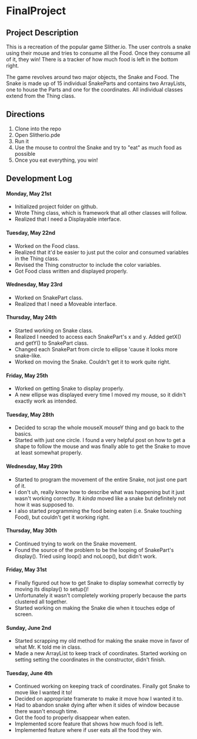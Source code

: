 # FinalProject

## Project Description
This is a recreation of the popular game Slither.io. The user controls a snake using their mouse
and tries to consume all the Food. Once they consume all of it, they win! There is a tracker of
how much food is left in the bottom right.

The game revolves around two major objects, the Snake and Food. The Snake is made up of 15 individual
SnakeParts and contains two ArrayLists, one to house the Parts and one for the coordinates. All
individual classes extend from the Thing class.

## Directions
1. Clone into the repo
2. Open Slitherio.pde
3. Run it
4. Use the mouse to control the Snake and try to "eat" as much food as possible
5. Once you eat everything, you win!

## Development Log
#### Monday, May 21st
  * Initialized project folder on github.
  * Wrote Thing class, which is framework that all other classes will follow.
  * Realized that I need a Displayable interface.

#### Tuesday, May 22nd
  * Worked on the Food class.
  * Realized that it'd be easier to just put the color and consumed variables in the Thing class.
  * Revised the Thing constructor to include the color variables.
  * Got Food class written and displayed properly.

#### Wednesday, May 23rd
  * Worked on SnakePart class.
  * Realized that I need a Moveable interface.

#### Thursday, May 24th
  * Started working on Snake class.
  * Realized I needed to access each SnakePart's x and y. Added getX() and getY() to SnakePart class.
  * Changed each SnakePart from circle to ellipse 'cause it looks more snake-like.
  * Worked on moving the Snake. Couldn't get it to work quite right.

#### Friday, May 25th
  * Worked on getting Snake to display properly.
  * A new ellipse was displayed every time I moved my mouse, so it didn't exactly work as intended.

#### Tuesday, May 28th
  * Decided to scrap the whole mouseX mouseY thing and go back to the basics.
  * Started with just one circle. I found a very helpful post on how to get a shape to follow the mouse and was
    finally able to get the Snake to move at least somewhat properly.

#### Wednesday, May 29th
  * Started to program the movement of the entire Snake, not just one part of it.
  * I don't uh, really know how to describe what was happening but it just wasn't working correctly.
    It *kinda* moved like a snake but definitely not how it was supposed to.
  * I also started programming the food being eaten (i.e. Snake touching Food), but couldn't get it working right.

#### Thursday, May 30th
  * Continued trying to work on the Snake movement.
  * Found the source of the problem to be the looping of SnakePart's display(). Tried using loop() and noLoop(), but
    didn't work.

#### Friday, May 31st
  * Finally figured out how to get Snake to display somewhat correctly by moving its display() to setup()!
  * Unfortunately it wasn't completely working properly because the parts clustered all together.
  * Started working on making the Snake die when it touches edge of screen.

#### Sunday, June 2nd
  * Started scrapping my old method for making the snake move in favor of what Mr. K told me in class.
  * Made a new ArrayList to keep track of coordinates. Started working on setting setting the coordinates in the
    constructor, didn't finish.

#### Tuesday, June 4th
  * Continued working on keeping track of coordinates. Finally got Snake to move like I wanted it to!
  * Decided on appropriate framerate to make it move how I wanted it to.
  * Had to abandon snake dying after when it sides of window because there wasn't enough time.
  * Got the food to properly disappear when eaten.
  * Implemented score feature that shows how much food is left.
  * Implemented feature where if user eats all the food they win.
